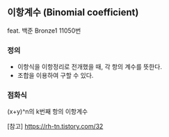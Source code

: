 ## 이항계수 (Binomial coefficient) 
  feat. 백준 Bronze1 11050번

### 정의
- 이항식을 이항정리로 전개했을 때, 각 항의 계수를 뜻한다.
- 조합을 이용하여 구할 수 있다.

### 점화식
(x+y)^n의 k번째 항의 이항계수

[참고] https://rh-tn.tistory.com/32
